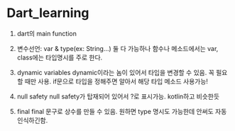 # Dart_learning

1. dart의 main function

2. 변수선언: var & type(ex: String...) 둘 다 가능하나
    함수나 메소드에서는 var, class에는 타입명시를 주로 한다.

3. dynamic variables
    dynamic이라는 놈이 있어서 타입을 변경할 수 있음. 꼭 필요할 때만 사용.
    if문으로 타입을 정해주면 알아서 해당 타입 메소드 사용가능!

4. null safety
    null safety가 탑재되어 있어서 ?로 표시가능. kotlin하고 비슷한듯

5. final
    final 문구로 상수를 만들 수 있음. 원하면 type 명시도 가능한데 안써도 자동인식하긴함.